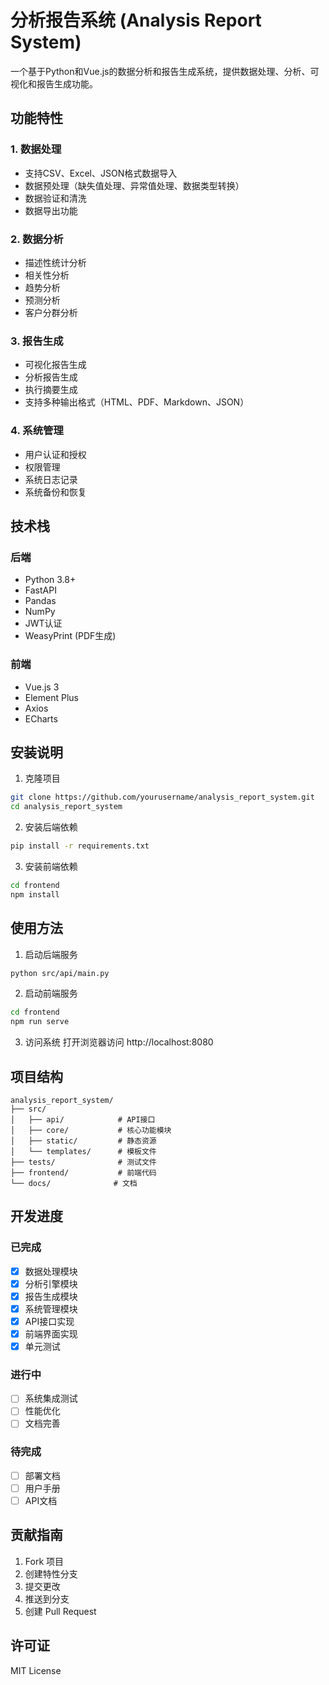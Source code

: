 # 分析报告系统 (Analysis Report System)

一个基于Python和Vue.js的数据分析和报告生成系统，提供数据处理、分析、可视化和报告生成功能。

## 功能特性

### 1. 数据处理
- 支持CSV、Excel、JSON格式数据导入
- 数据预处理（缺失值处理、异常值处理、数据类型转换）
- 数据验证和清洗
- 数据导出功能

### 2. 数据分析
- 描述性统计分析
- 相关性分析
- 趋势分析
- 预测分析
- 客户分群分析

### 3. 报告生成
- 可视化报告生成
- 分析报告生成
- 执行摘要生成
- 支持多种输出格式（HTML、PDF、Markdown、JSON）

### 4. 系统管理
- 用户认证和授权
- 权限管理
- 系统日志记录
- 系统备份和恢复

## 技术栈

### 后端
- Python 3.8+
- FastAPI
- Pandas
- NumPy
- JWT认证
- WeasyPrint (PDF生成)

### 前端
- Vue.js 3
- Element Plus
- Axios
- ECharts

## 安装说明

1. 克隆项目
```bash
git clone https://github.com/yourusername/analysis_report_system.git
cd analysis_report_system
```

2. 安装后端依赖
```bash
pip install -r requirements.txt
```

3. 安装前端依赖
```bash
cd frontend
npm install
```

## 使用方法

1. 启动后端服务
```bash
python src/api/main.py
```

2. 启动前端服务
```bash
cd frontend
npm run serve
```

3. 访问系统
打开浏览器访问 http://localhost:8080

## 项目结构

```
analysis_report_system/
├── src/
│   ├── api/            # API接口
│   ├── core/           # 核心功能模块
│   ├── static/         # 静态资源
│   └── templates/      # 模板文件
├── tests/              # 测试文件
├── frontend/           # 前端代码
└── docs/              # 文档
```

## 开发进度

### 已完成
- [x] 数据处理模块
- [x] 分析引擎模块
- [x] 报告生成模块
- [x] 系统管理模块
- [x] API接口实现
- [x] 前端界面实现
- [x] 单元测试

### 进行中
- [ ] 系统集成测试
- [ ] 性能优化
- [ ] 文档完善

### 待完成
- [ ] 部署文档
- [ ] 用户手册
- [ ] API文档

## 贡献指南

1. Fork 项目
2. 创建特性分支
3. 提交更改
4. 推送到分支
5. 创建 Pull Request

## 许可证

MIT License
